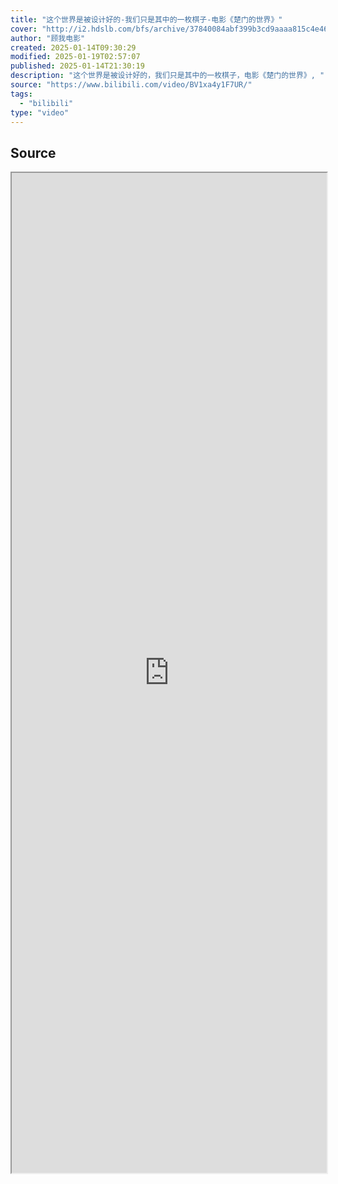 ```yaml
---
title: "这个世界是被设计好的-我们只是其中的一枚棋子-电影《楚门的世界》"
cover: "http://i2.hdslb.com/bfs/archive/37840084abf399b3cd9aaaa815c4e46787e7fcd3.jpg@189w_107h.webp"
author: "顾我电影"
created: 2025-01-14T09:30:29
modified: 2025-01-19T02:57:07
published: 2025-01-14T21:30:19
description: "这个世界是被设计好的，我们只是其中的一枚棋子，电影《楚门的世界》, "
source: "https://www.bilibili.com/video/BV1xa4y1F7UR/"
tags:
  - "bilibili"
type: "video"
---
```


## Source

<iframe src='https://player.bilibili.com/player.html?isOutside=true&bvid=BV1xa4y1F7UR&p=1&autoplay=false' style='height:40vh;width:100%' class='iframe-radius' allow='fullscreen'/><center>via: <a href='https://www.bilibili.com/video/BV1xa4y1F7UR' target='_blank' class='external-link'>https://www.bilibili.com/video/BV1xa4y1F7UR</a></center>

## Notes
